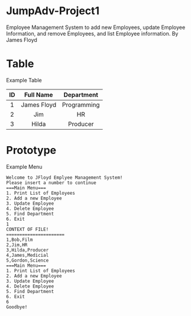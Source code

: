 # JumpAdv-Project1
 
Employee Management System to add new Employees, update Employee Information, and  remove Employees, and list Employee information.
By James Floyd


# Table

Example Table

|ID | Full Name | Department |
| :---: | :-: | :-: |
| 1 | James Floyd | Programming |
| 2 | Jim | HR | 
| 3 | Hilda | Producer |

# Prototype

Example Menu
```
Welcome to JFloyd Emplyee Management System! 
Please insert a number to continue
===Main Menu===
1. Print List of Employees
2. Add a new Employee
3. Update Employee
4. Delete Employee
5. Find Department
6. Exit
1
CONTEXT OF FILE!
======================
1,Bob,Film
2,Jim,HR
3,Hilda,Producer
4,James,Medicial
5,Gordon,Science
===Main Menu===
1. Print List of Employees
2. Add a new Employee
3. Update Employee
4. Delete Employee
5. Find Department
6. Exit
6
Goodbye!

```
